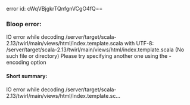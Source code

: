 error id: cWqVBjgkrTQnfgnVCgO4fQ==
### Bloop error:

IO error while decoding <WORKSPACE>/server/target/scala-2.13/twirl/main/views/html/index.template.scala with UTF-8: <WORKSPACE>/server/target/scala-2.13/twirl/main/views/html/index.template.scala (No such file or directory)
Please try specifying another one using the -encoding option
#### Short summary: 

IO error while decoding <WORKSPACE>/server/target/scala-2.13/twirl/main/views/html/index.template.sc...